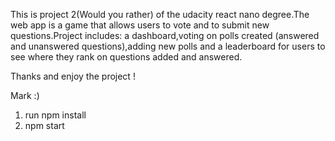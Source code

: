 <!-- Project Description -->

This is project 2(Would you rather) of the udacity react nano degree.The web app is a game that allows users to vote and to submit new questions.Project includes: a dashboard,voting on polls created (answered and unanswered questions),adding new polls and a leaderboard for users to see where they rank on questions added and answered.

Thanks and enjoy the project !

Mark :) 

<!-- Refrences -->

<!-- Images from https://fontawesome.com/ -->

<!--To get started: -->
1. run npm install
2. npm start